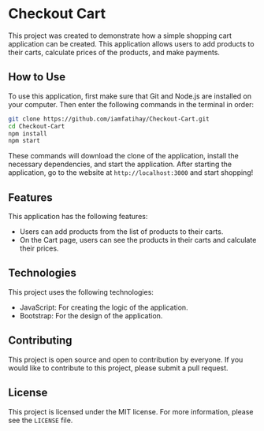 # Checkout Cart

This project was created to demonstrate how a simple shopping cart application can be created. This application allows users to add products to their carts, calculate prices of the products, and make payments.

## How to Use

To use this application, first make sure that Git and Node.js are installed on your computer. Then enter the following commands in the terminal in order:

```bash
git clone https://github.com/iamfatihay/Checkout-Cart.git
cd Checkout-Cart
npm install
npm start
```

These commands will download the clone of the application, install the necessary dependencies, and start the application. After starting the application, go to the website at `http://localhost:3000` and start shopping!

## Features

This application has the following features:

- Users can add products from the list of products to their carts.
- On the Cart page, users can see the products in their carts and calculate their prices.

## Technologies

This project uses the following technologies:

- JavaScript: For creating the logic of the application.
- Bootstrap: For the design of the application.

## Contributing

This project is open source and open to contribution by everyone. If you would like to contribute to this project, please submit a pull request.

## License

This project is licensed under the MIT license. For more information, please see the `LICENSE` file.
